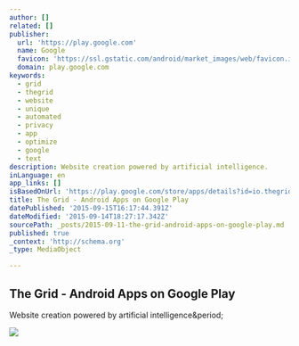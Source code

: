 ```yaml
---
author: []
related: []
publisher:
  url: 'https://play.google.com'
  name: Google
  favicon: 'https://ssl.gstatic.com/android/market_images/web/favicon.ico'
  domain: play.google.com
keywords:
  - grid
  - thegrid
  - website
  - unique
  - automated
  - privacy
  - app
  - optimize
  - google
  - text
description: Website creation powered by artificial intelligence.
inLanguage: en
app_links: []
isBasedOnUrl: 'https://play.google.com/store/apps/details?id=io.thegrid.app'
title: The Grid - Android Apps on Google Play
datePublished: '2015-09-15T16:17:44.391Z'
dateModified: '2015-09-14T18:27:17.342Z'
sourcePath: _posts/2015-09-11-the-grid-android-apps-on-google-play.md
published: true
_context: 'http://schema.org'
_type: MediaObject

---
```

<article style=""><h1>The Grid - Android Apps on Google Play</h1><p>Website creation powered by artificial intelligence&amp;period;</p><img src="https://lh3.googleusercontent.com/mcedNsuwncQzHa4RkwKCTLOZPGcii-cov3ffvEaLsx9byg3xjXOc3toJnbKXQ-T3Kg=h310" /></article>